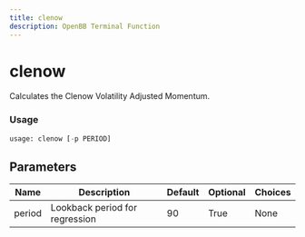 ```yaml
---
title: clenow
description: OpenBB Terminal Function
---
```


# clenow

Calculates the Clenow Volatility Adjusted Momentum.

### Usage 
```python
usage: clenow [-p PERIOD]
```

## Parameters

| Name | Description | Default | Optional | Choices |
| ---- | ----------- | ------- | -------- | ------- |
| period | Lookback period for regression | 90 | True | None |


